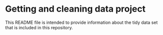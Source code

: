 # Getting and cleaning data project
This README file is intended to provide information about the tidy data set that is included in this repository.
